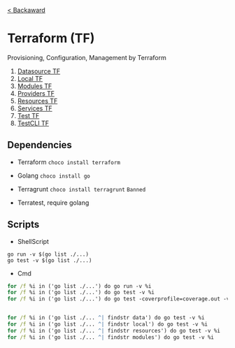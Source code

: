 [< Backaward](../README.md)

# Terraform (TF)

Provisioning, Configuration, Management by Terraform

1. [Datasource TF](./data/README.md)
2. [Local TF](./local/README.md)
3. [Modules TF](./modules/README.md)
4. [Providers TF](./providers/README.md)
5. [Resources TF](./resources/README.md)
6. [Services TF](./services/README.md)
7. [Test TF](./test/README.md)
7. [TestCLI TF](./test_cli/README.md)


## Dependencies

- Terraform `choco install terraform`

- Golang `choco install go`
- Terragrunt `choco install terragrunt` `Banned`
- Terratest, require golang


## Scripts

- ShellScript

```shell
go run -v $(go list ./...)
go test -v $(go list ./...)
```

- Cmd

```cmd
for /f %i in ('go list ./...') do go run -v %i
for /f %i in ('go list ./...') do go test -v %i
for /f %i in ('go list ./...') do go test -coverprofile=coverage.out -v %i


for /f %i in ('go list ./... ^| findstr data') do go test -v %i
for /f %i in ('go list ./... ^| findstr local') do go test -v %i
for /f %i in ('go list ./... ^| findstr resources') do go test -v %i
for /f %i in ('go list ./... ^| findstr modules') do go test -v %i
```